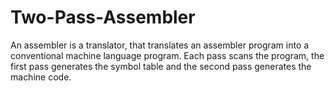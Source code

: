 # Two-Pass-Assembler
An assembler is a translator, that translates an assembler program into a conventional machine language program. Each pass scans the program, the first pass generates the symbol table and the second pass generates the machine code.
